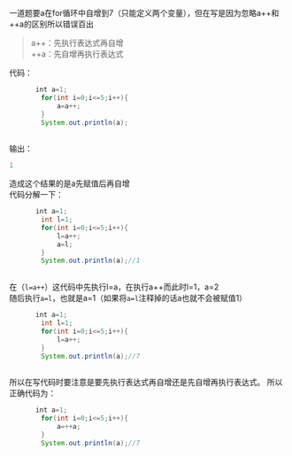 一道题要a在for循环中自增到7（只能定义两个变量），但在写是因为忽略a++和++a的区别所以错误百出  

>a++：先执行表达式再自增  
>++a：先自增再执行表达式  

代码：
```java
　　　　int a=1;
		for(int i=0;i<=5;i++){
			a=a++;
		}
		System.out.println(a);
		
```
输出：

```java
1
```  

造成这个结果的是a先赋值后再自增  
代码分解一下：
```java
　　　　int a=1;
		int l=1;
		for(int i=0;i<=5;i++){
			l=a++;
			a=l;
		}
		System.out.println(a);//1
		

```
在（`l=a++`）这代码中先执行l=a，在执行a++而此时l=1，a=2  
随后执行`a=l`，也就是a=1（如果将`a=l`注释掉的话a也就不会被赋值1）  

```java
　　　　int a=1;
		int l=1;
		for(int i=0;i<=5;i++){
			l=a++;
		}
		System.out.println(a);//7
		
```

所以在写代码时要注意是要先执行表达式再自增还是先自增再执行表达式。
所以正确代码为：  
```java
　　　　int a=1;
		for(int i=0;i<=5;i++){
			a=++a;
		}
		System.out.println(a);//7
		
```
